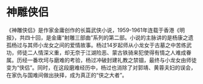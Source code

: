 # 神雕侠侣

《神雕侠侣》是作家金庸创作的长篇武侠小说，1959-1961年连载于香港《明报》，共四十回，是金庸“射雕三部曲”系列的第二部。小说的主脉讲的是杨康之遗孤杨过与其师小龙女之间的爱情故事。杨过14岁起师从小龙女于古墓之中苦练武功，师徒二人情深义重，却无奈于江湖险恶、蒙古铁骑来犯使得有情之人难成眷属。历经一番坎坷与磨难的考验，杨过冲破封建礼教之禁锢，最终与小龙女由师徒变为“侠侣”。同时，在这段磨难经历中，杨过也消除了对郭靖、黄蓉夫妇的误会，在家仇与国难间做出抉择，成为真正的“侠之大者”。
